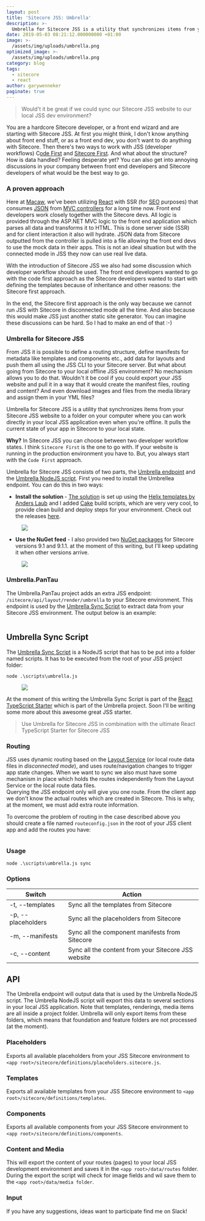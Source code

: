 ```yaml
---
layout: post
title: 'Sitecore JSS: Umbrella'
description: >-
  Umbrella for Sitecore JSS is a utility that synchronizes items from your Sitecore JSS website to a folder on your computer where you can work directly in your local JSS application even when you&#x27;re offline.
date: 2019-05-03 08:21:12.000000000 +01:00
image: >-
  /assets/img/uploads/umbrella.png
optimized_image: >-
  /assets/img/uploads/umbrella.png
category: blog
tags:
  - sitecore
  - react
author: garywenneker
paginate: true
---
```

<blockquote>Would't it be great if we could sync our Sitecore JSS website to our local JSS dev environment?</blockquote><p>You are a hardcore Sitecore developer, or a front end wizard and are starting with Sitecore JSS. At first you might think, I don't know anything about front end stuff, or as a front end dev, you don't want to do anything with Sitecore. Then there's two ways to work with JSS (developer workflows) C<a href="https://jss.sitecore.com/docs/fundamentals/dev-workflows/code-first">ode First</a> and <a href="https://jss.sitecore.com/docs/fundamentals/dev-workflows/sitecore-first">Sitecore First</a>. And what about the structure? How is data handled? Feeling desperate yet? You can also get into annoying discussions in your company between front end developers and Sitecore developers of what would be the best way to go.</p><h3 id="a-proven-approach">A proven approach</h3><p>Here at <a href="https://www.macaw.nl/">Macaw</a>, we've been utilizing <a href="https://reactjs.net/">React</a> with SSR (for <a href="https://en.wikipedia.org/wiki/Search_engine_optimization">SEO</a> purposes) that consumes <a href="https://en.wikipedia.org/wiki/JSON">JSON</a> from <a href="https://en.wikipedia.org/wiki/ASP.NET_MVC">MVC controllers</a> for a long time now. Front end developers work closely together with the Sitecore devs. All logic is provided through the ASP.NET MVC logic to the front end application which parses all data and transforms it to HTML. This is done server side (SSR) and for client interaction it also will hydrate. JSON data from Sitecore outputted from the controller is pulled into a file allowing the front end devs to use the mock data in their apps. This is not an ideal situation but with the connected mode in JSS they now can use real live data.</p><p>With the introduction of Sitecore JSS we also had some discussion which developer workflow should be used. The front end developers wanted to go with the code first approach as the Sitecore developers wanted to start with defining the templates because of inheritance and other reasons: the Sitecore first approach. </p><p>In the end, the Sitecore first approach is the only way because we cannot run JSS with Sitecore in disconnected mode all the time. And also because this would make JSS just another static site generator. You can imagine these discussions can be hard. So I had to make an end of that :-)</p><h3 id="umbrella-for-sitecore-jss">Umbrella for Sitecore JSS</h3><p>From JSS it is possible to define a routing structure, define manifests for metadata like templates and components etc., add data for layouts and push them all using the JSS CLI to your Sitecore server. But what about going from Sitecore to your local offline JSS environment? No mechanism allows you to do that. Wouldn't it be cool if you could export your JSS website and pull it in a way that it would create the manifest files, routing and content? And even download images and files from the media library and assign them in your YML files?</p><p>Umbrella for Sitecore JSS is a utility that synchronizes items from your Sitecore JSS website to a folder on your computer where you can work directly in your local JSS application even when you're offline. It pulls the current state of your app in Sitecore to your local state. </p><p><strong>Why?</strong> In Sitecore JSS you can choose between two developer workflow states. I think <code>Sitecore First</code> is the one to go with. If your website is running in the production environment you have to. But, you always start with the <code>Code First</code> approach.</p><p>Umbrella for Sitecore JSS consists of two parts, the <a href="https://github.com/macaw-interactive/umbrella-for-sitecore-jss">Umbrella endpoint</a> and the <a href="https://github.com/macaw-interactive/react-jss-typescript-starter/blob/develop/scripts/umbrella.js">Umbrella NodeJS script</a>. First you need to install the Umbrellea endpoint. You can do this in two ways:</p><ul><li><strong>Install the solution </strong>- <a href="https://github.com/macaw-interactive/umbrella-for-sitecore-jss">The solution</a> is set up using the <a href="https://github.com/LaubPlusCo/helix-msbuild-example">Helix templates by Anders Laub</a> and I added <a href="https://cakebuild.net/">Cake</a> build scripts, which are very very cool, to provide clean build and deploy steps for your environment. Check out the releases <a href="https://github.com/macaw-interactive/umbrella-for-sitecore-jss/releases">here</a>.</li></ul><figure class="kg-image-card kg-width-full"><img src="/content/images/2019/05/2019-05-03-11_12_57-Umbrella.PanTau---Microsoft-Visual-Studio---Administrator--1.png" class="kg-image"></figure><ul><li><strong>Use the NuGet feed</strong> - I also provided two <a href="https://www.nuget.org/packages/Umbrella.PanTau/">NuGet packages</a> for Sitecore versions 9.1 and 9.1.1. at the moment of this writing, but I'll keep updating it when other versions arrive.<br></li></ul><figure class="kg-image-card kg-width-full"><img src="/content/images/2019/05/2019-05-03-11_09_03-NuGet-Gallery-_-Umbrella.PanTau-9.1.1.1.png" class="kg-image"></figure><p></p><h3 id="umbrella-pantau">Umbrella.PanTau</h3><p>The Umbrella.PanTau project adds an extra JSS endpoint: <code>/sitecore/api/layout/render/umbrella</code> to your Sitecore environment. This endpoint is used by the <a href="https://github.com/macaw-interactive/react-jss-typescript-starter/blob/develop/scripts/umbrella.js">Umbrella Sync Script</a> to extract data from your Sitecore JSS environment. The output below is an example:</p><pre><code class="line-numbers language-javascript"><script type="text/plain">
{
  "sitecore": {
    "context": {
      "visitorIdentificationTimestamp": 636889392519235300,
      "pageEditing": false,
      "site": {
        "name": "react-jss-typescript-starter"
      },
      "pageState": "normal",
      "language": "en",
      "placeholders": [
        {
          "id": "4cd956d4-a36e-5c78-ab14-3b56f66cb503",
          "name": "footer-address",
          "displayName": "footer-address"
        },
        {
          "id": "c23b835f-a290-5b95-b5d5-e2dbf3ca499e",
          "name": "jss-main",
          "displayName": "Main"
        }
      ],
      "templates": [
        {
          "BaseIDs": [
            "b36ba9fd-0dc0-49c8-bea2-e55d70e6af28"
          ],
          "CustomValues": null,
          "FullName": "Project/react-jss-typescript-starter/App Route",
          "Icon": "Apps/16x16/routes.png",
          "ID": "4e63ea9e-0174-505b-9e6e-82136191959e",
          "Name": "App Route",
          "StandardValueHolderId": "4c235921-3a2f-5f3e-bb91-fc62415c88cf",
          "fields": [
            {
              "id": "d10dc31e-cf38-567f-98d8-655fee342a54",
              "name": "pageTitle",
              "defaultValue": "",
              "type": "Single-Line Text",
              "typeKey": "single-line text",
              "icon": "",
              "isShared": false,
              "inherited": false,
              "templateId": "4e63ea9e-0174-505b-9e6e-82136191959e",
              "templateName": "App Route"
            }
          ]
        }
      ],
      "renderings": [
        {
          "id": "08f9daac-db92-575a-873b-b53cce7de290",
          "name": "ContentBlock",
          "displayName": "Content Block",
          "icon": "Office/16x16/document_tag.png",
          "fields": [
            {
              "id": "037fe404-dd19-4bf7-8e30-4dadf68b27b0",
              "name": "componentName",
              "type": "CommonFieldTypes.SingleLineText"
            }
          ],
          "placeholders": [
            "{C23B835F-A290-5B95-B5D5-E2DBF3CA499E}|jss-main",
            "{11448A04-F955-5B19-A54A-9E0EC07641AF}|jss-reuse-example"
          ]
        }
      ]
    },
    "route": {
      "name": "styleguide",
      "displayName": "styleguide",
      "fields": {
        "pageTitle": {
          "value": "Styleguide | Sitecore JSS"
        }
      },
      "databaseName": "master",
      "deviceId": "fe5d7fdf-89c0-4d99-9aa3-b5fbd009c9f3",
      "itemId": "ed4692a0-7439-59c4-8451-7a55c061158c",
      "itemLanguage": "en",
      "itemVersion": 1,
      "layoutId": "1e09f9fe-4092-5183-9bd2-6a75c1815c59",
      "templateId": "4e63ea9e-0174-505b-9e6e-82136191959e",
      "templateName": "App Route",
      "placeholders": {
        "jss-main": [
        ]
      }
    }
  }
}
</script></code></pre><p></p><h2 id="umbrella-sync-script">Umbrella Sync Script</h2><p>The <a href="https://github.com/macaw-interactive/react-jss-typescript-starter/blob/develop/scripts/umbrella.js">Umbrella Sync Script</a> is a NodeJS script that has to be put into a folder named scripts. It has to be executed from the root of your JSS project folder:</p><p><code>node .\scripts\umbrella.js</code></p><figure class="kg-image-card kg-width-full"><img src="/content/images/2019/05/2019-05-03-11_17_58-index.js---react-jss-typescript-starter---Visual-Studio-Code--Administrator-.png" class="kg-image"></figure><p>At the moment of this writing the Umbrella Sync Script is part of the <a href="https://github.com/macaw-interactive/react-jss-typescript-starter/tree/develop/scripts">React TypeScript Starter</a> which is part of the Umbrella project. Soon I'll be writing some more about this awesome great JSS starter.</p><blockquote>Use Umbrella for Sitecore JSS in combination with the ultimate React TypeScript Starter for Sitecore JSS</blockquote><h3 id="routing">Routing</h3><p>JSS uses dynamic routing based on the <a href="https://jss.sitecore.com/docs/fundamentals/services/layout-service">Layout Service</a> (or local route data files in <em>disconnected mode</em>), and uses route/navigation changes to trigger app state changes. When we want to sync we also must have some mechanism in place which holds the routes independently from the Layout Service or the local route data files.<br>Querying the JSS endpoint only will give you one route. From the client app we don't know the actual routes which are created in Sitecore. This is why, at the moment, we must add extra route information.</p><p>To overcome the problem of routing in the case described above you should create a file named <code>routeconfig.json</code> in the root of your JSS client app and add the routes you have:</p><pre><code class="line-numbers language-javascript"><script type="text/plain">
{
    "path": "/",
    "lang": [
        "en"
    ],
    "routes": [
        {
            "path": "umbrella",
            "lang": [
                "en"
            ]
        },
        {
            "path": "scaffold",
            "lang": [
                "en"
            ]
        },
        {
            "path": "styleguide",
            "lang": [
                "en"
            ]
        },
        {
            "path": "graphql",
            "lang": [
                "en"
            ],
            "routes": [
                {
                    "path": "sample-1",
                    "lang": [
                        "en"
                    ]
                },
                {
                    "path": "sample-2",
                    "lang": [
                        "en"
                    ]
                }
            ]
        },
        {
            "path": "styleguide",
            "lang": [
                "en"
            ],
            "routes": [
                {
                    "path": "custom-route-type",
                    "lang": [
                        "en"
                    ]
                }
            ]
        }
    ]
}
</script></code></pre><h3 id="usage">Usage</h3><p><code>node .\scripts\umbrella.js sync</code></p><h3 id="options">Options</h3><table>
<thead>
<tr>
<th>Switch</th>
<th>Action</th>
</tr>
</thead>
<tbody>
<tr>
<td>-t, --templates</td>
<td>Sync all the templates from Sitecore</td>
</tr>
<tr>
<td>-p, --placeholders</td>
<td>Sync all the placeholders from Sitecore</td>
</tr>
<tr>
<td>-m, --manifests</td>
<td>Sync all the component manifests from Sitecore</td>
</tr>
<tr>
<td>-c, --content</td>
<td>Sync all the content from your Sitecore JSS website</td>
</tr>
</tbody>
</table>
<p></p><p></p><h2 id="api">API</h2>
<p>The Umbrella endpoint will output data that is used by the Umbrella NodeJS script. The Umbrella NodeJS script will export this data to several sections in your local JSS application. Note that templates, renderings, media items are all inside a project folder. Umbrella will only export items from these folders, which means that foundation and feature folders are not processed (at the moment).</p>
<h3 id="placeholders">Placeholders</h3>
<p>Exports all available placeholders from your JSS Sitecore environment to <code>&lt;app root&gt;/sitecore/definitions/placeholders.sitecore.js</code>.</p>
<h3 id="templates">Templates</h3>
<p>Exports all available templates from your JSS Sitecore environment to <code>&lt;app root&gt;/sitecore/definitions/templates</code>.</p>
<h3 id="components">Components</h3>
<p>Exports all available components from your JSS Sitecore environment to <code>&lt;app root&gt;/sitecore/definitions/components</code>.</p>
<h3 id="contentandmedia">Content and Media</h3>
<p>This will export the content of your routes (pages) to your local JSS development environment and saves it in the <code>&lt;app root&gt;/data/routes</code> folder. During the export the script will check for image fields and wil save them to the <code>&lt;app root&gt;/data/media folder</code>.</p>
<p></p><h3 id="input">Input</h3><p>If you have any suggestions, ideas want to participate find me on Slack!</p>
